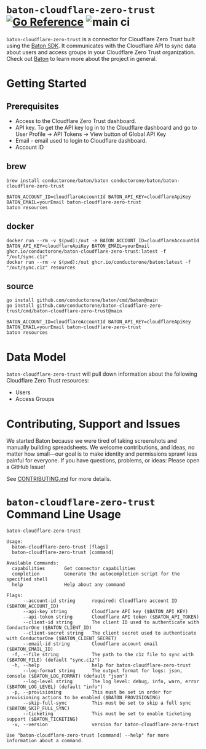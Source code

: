 # `baton-cloudflare-zero-trust` [![Go Reference](https://pkg.go.dev/badge/github.com/conductorone/baton-cloudflare-zero-trust.svg)](https://pkg.go.dev/github.com/conductorone/baton-cloudflare-zero-trust) ![main ci](https://github.com/conductorone/baton-cloudflare-zero-trust/actions/workflows/main.yaml/badge.svg)

`baton-cloudflare-zero-trust` is a connector for Cloudflare Zero Trust built using the [Baton SDK](https://github.com/conductorone/baton-sdk). It communicates with the Cloudflare API to sync data about users and access groups in your Cloudflare Zero Trust organization.
Check out [Baton](https://github.com/conductorone/baton) to learn more about the project in general.

# Getting Started

## Prerequisites

- Access to the Cloudflare Zero Trust dashboard.
- API key. To get the API key log in to the Cloudflare dashboard and go to User Profile -> API Tokens -> View button of Global API Key
- Email - email used to login to Cloudflare dashboard.
- Account ID

## brew

```
brew install conductorone/baton/baton conductorone/baton/baton-cloudflare-zero-trust

BATON_ACCOUNT_ID=cloudflareAccountId BATON_API_KEY=cloudflareApiKey BATON_EMAIL=yourEmail baton-cloudflare-zero-trust
baton resources
```

## docker

```
docker run --rm -v $(pwd):/out -e BATON_ACCOUNT_ID=cloudflareAccountId BATON_API_KEY=cloudflareApiKey BATON_EMAIL=yourEmail ghcr.io/conductorone/baton-cloudflare-zero-trust:latest -f "/out/sync.c1z"
docker run --rm -v $(pwd):/out ghcr.io/conductorone/baton:latest -f "/out/sync.c1z" resources
```

## source

```
go install github.com/conductorone/baton/cmd/baton@main
go install github.com/conductorone/baton-cloudflare-zero-trust/cmd/baton-cloudflare-zero-trust@main

BATON_ACCOUNT_ID=cloudflareAccountId BATON_API_KEY=cloudflareApiKey BATON_EMAIL=yourEmail baton-cloudflare-zero-trust
baton resources
```

# Data Model

`baton-cloudflare-zero-trust` will pull down information about the following Cloudflare Zero Trust resources:

- Users
- Access Groups

# Contributing, Support and Issues

We started Baton because we were tired of taking screenshots and manually 
building spreadsheets. We welcome contributions, and ideas, no matter how 
small&mdash;our goal is to make identity and permissions sprawl less painful for 
everyone. If you have questions, problems, or ideas: Please open a GitHub Issue!

See [CONTRIBUTING.md](https://github.com/ConductorOne/baton/blob/main/CONTRIBUTING.md) for more details.

# `baton-cloudflare-zero-trust` Command Line Usage

```
baton-cloudflare-zero-trust

Usage:
  baton-cloudflare-zero-trust [flags]
  baton-cloudflare-zero-trust [command]

Available Commands:
  capabilities       Get connector capabilities
  completion         Generate the autocompletion script for the specified shell
  help               Help about any command

Flags:
      --account-id string      required: Cloudflare account ID ($BATON_ACCOUNT_ID)
      --api-key string         Cloudflare API key ($BATON_API_KEY)
      --api-token string       Cloudflare API token ($BATON_API_TOKEN)
      --client-id string       The client ID used to authenticate with ConductorOne ($BATON_CLIENT_ID)
      --client-secret string   The client secret used to authenticate with ConductorOne ($BATON_CLIENT_SECRET)
      --email-id string        Cloudflare account email ($BATON_EMAIL_ID)
  -f, --file string            The path to the c1z file to sync with ($BATON_FILE) (default "sync.c1z")
  -h, --help                   help for baton-cloudflare-zero-trust
      --log-format string      The output format for logs: json, console ($BATON_LOG_FORMAT) (default "json")
      --log-level string       The log level: debug, info, warn, error ($BATON_LOG_LEVEL) (default "info")
  -p, --provisioning           This must be set in order for provisioning actions to be enabled ($BATON_PROVISIONING)
      --skip-full-sync         This must be set to skip a full sync ($BATON_SKIP_FULL_SYNC)
      --ticketing              This must be set to enable ticketing support ($BATON_TICKETING)
  -v, --version                version for baton-cloudflare-zero-trust

Use "baton-cloudflare-zero-trust [command] --help" for more information about a command.
```
